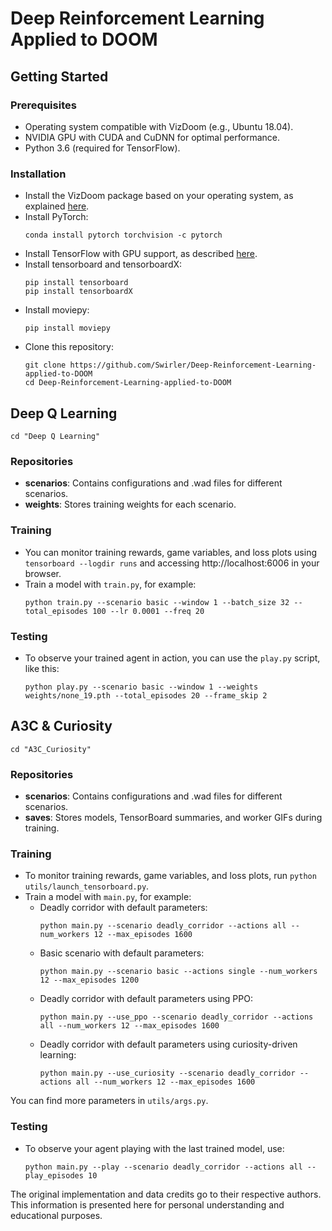
# Deep Reinforcement Learning Applied to DOOM


## Getting Started

### Prerequisites

- Operating system compatible with VizDoom (e.g., Ubuntu 18.04).
- NVIDIA GPU with CUDA and CuDNN for optimal performance.
- Python 3.6 (required for TensorFlow).

### Installation

- Install the VizDoom package based on your operating system, as explained [here](https://github.com/mwydmuch/ViZDoom/blob/master/doc/Building.md).
- Install PyTorch:
  ```
  conda install pytorch torchvision -c pytorch
  ```
- Install TensorFlow with GPU support, as described [here](https://www.tensorflow.org/install/pip).
- Install tensorboard and tensorboardX:
  ```
  pip install tensorboard
  pip install tensorboardX
  ```
- Install moviepy:
  ```
  pip install moviepy
  ```
- Clone this repository:
  ```
  git clone https://github.com/Swirler/Deep-Reinforcement-Learning-applied-to-DOOM
  cd Deep-Reinforcement-Learning-applied-to-DOOM
  ```

## Deep Q Learning

```
cd "Deep Q Learning"
```

### Repositories

- **scenarios**: Contains configurations and .wad files for different scenarios.
- **weights**: Stores training weights for each scenario.

### Training

- You can monitor training rewards, game variables, and loss plots using `tensorboard --logdir runs` and accessing http://localhost:6006 in your browser.
- Train a model with `train.py`, for example:
  ```
  python train.py --scenario basic --window 1 --batch_size 32 --total_episodes 100 --lr 0.0001 --freq 20
  ```

### Testing

- To observe your trained agent in action, you can use the `play.py` script, like this:
  ```
  python play.py --scenario basic --window 1 --weights weights/none_19.pth --total_episodes 20 --frame_skip 2
  ```

## A3C & Curiosity

```
cd "A3C_Curiosity"
```

### Repositories

- **scenarios**: Contains configurations and .wad files for different scenarios.
- **saves**: Stores models, TensorBoard summaries, and worker GIFs during training.

### Training

- To monitor training rewards, game variables, and loss plots, run `python utils/launch_tensorboard.py`.
- Train a model with `main.py`, for example:
  - Deadly corridor with default parameters:
    ```
    python main.py --scenario deadly_corridor --actions all --num_workers 12 --max_episodes 1600
    ```
  - Basic scenario with default parameters:
    ```
    python main.py --scenario basic --actions single --num_workers 12 --max_episodes 1200
    ```
  - Deadly corridor with default parameters using PPO:
    ```
    python main.py --use_ppo --scenario deadly_corridor --actions all --num_workers 12 --max_episodes 1600
    ```
  - Deadly corridor with default parameters using curiosity-driven learning:
    ```
    python main.py --use_curiosity --scenario deadly_corridor --actions all --num_workers 12 --max_episodes 1600
    ```

You can find more parameters in `utils/args.py`.

### Testing

- To observe your agent playing with the last trained model, use:
  ```
  python main.py --play --scenario deadly_corridor --actions all --play_episodes 10
  ```

The original implementation and data credits go to their respective authors. This information is presented here for personal understanding and educational purposes.